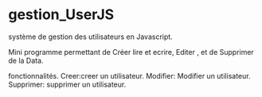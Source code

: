 # gestion_UserJS
système de gestion des utilisateurs en Javascript.

Mini programme permettant de Créer lire et ecrire, Editer , et de Supprimer de la Data.

fonctionnalités.
    Creer:creer un utilisateur.
    Modifier: Modifier un utilisateur.
    Supprimer: supprimer un utilisateur.

